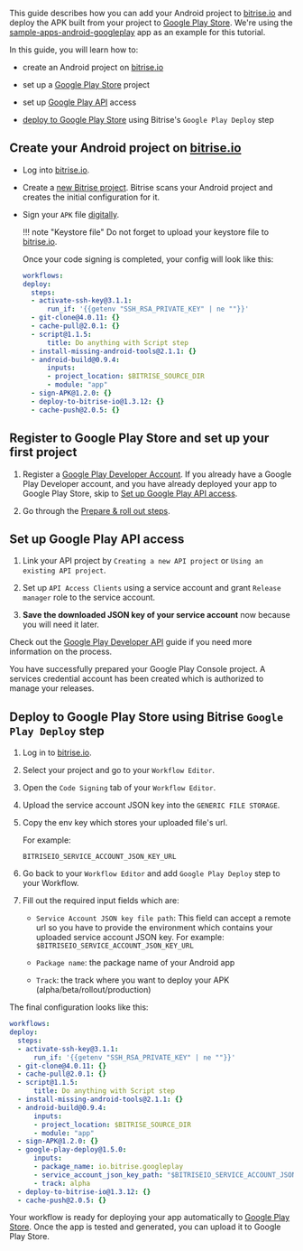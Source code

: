 
This guide describes how you can add your Android project to [bitrise.io](https://www.bitrise.io) and deploy the APK built from your project to [Google Play Store](https://play.google.com/store). We're using the [sample-apps-android-googleplay](https://github.com/bitrise-samples/sample-apps-android-googleplay) app as an example for this tutorial.

In this guide, you will learn how to:

  * create an Android project on [bitrise.io](https://www.bitrise.io)

  * set up a [Google Play Store](https://play.google.com/store) project

  * set up [Google Play API](https://developers.google.com/android-publisher/getting_started) access

  * [deploy to Google Play Store](#deploy-to-google-play-store-using-bitrise-google-play-deploy-step) using Bitrise's `Google Play Deploy` step

## Create your Android project on [bitrise.io](https://www.bitrise.io)

* Log into [bitrise.io](htts://www.bitrise.io).

* Create a [new Bitrise project](/adding-a-new-app). Bitrise scans your Android project and creates the initial configuration for it.

* Sign your `APK` file [digitally](/code-signing/android-code-signing/android-code-signing-using-bitrise-sign-APK-step/).

    !!! note "Keystore file"
        Do not forget to upload your keystore file to [bitrise.io](htts://www.bitrise.io).

  Once your code signing is completed, your config will look like this:

  ```yaml
  workflows:
  deploy:
    steps:
    - activate-ssh-key@3.1.1:
        run_if: '{{getenv "SSH_RSA_PRIVATE_KEY" | ne ""}}'
    - git-clone@4.0.11: {}
    - cache-pull@2.0.1: {}
    - script@1.1.5:
        title: Do anything with Script step
    - install-missing-android-tools@2.1.1: {}
    - android-build@0.9.4:
        inputs:
        - project_location: $BITRISE_SOURCE_DIR
        - module: "app"
    - sign-APK@1.2.0: {}
    - deploy-to-bitrise-io@1.3.12: {}
    - cache-push@2.0.5: {}
  ```
## Register to Google Play Store and set up your first project

1. Register a [Google Play Developer Account](https://developer.android.com/distribute/console/).
  If you already have a Google Play Developer account, and you have already deployed your app to Google Play Store, skip to [Set up Google Play API access](#set-up-google-play-API-access).

2. Go through the [Prepare & roll out steps](https://support.google.com/googleplay/android-developer/answer/7159011?hl=en).


## Set up Google Play API access

1. Link your API project by `Creating a new API project` or `Using an existing API project`.

2. Set up `API Access Clients` using a service account and grant `Release manager` role to the service account.

3. **Save the downloaded JSON key of your service account** now because you will need it later.


Check out the [Google Play Developer API](https://developers.google.com/android-publisher/getting_started) guide if you need more information on the process.

You have successfully prepared your Google Play Console project. A services credential account has been created which is authorized to manage your releases.


## Deploy to Google Play Store using Bitrise `Google Play Deploy` step

1. Log in to [bitrise.io](https://www.bitrise.io).

2. Select your project and go to your `Workflow Editor`.

3. Open the `Code Signing` tab of your `Workflow Editor`.

4. Upload the service account JSON key into the `GENERIC FILE STORAGE`.

5. Copy the env key which stores your uploaded file's url.

    For example:

    `BITRISEIO_SERVICE_ACCOUNT_JSON_KEY_URL`

6. Go back to your `Workflow Editor` and add `Google Play Deploy` step to your Workflow.

8. Fill out the required input fields which are:

    - `Service Account JSON key file path`: This field can accept a remote url so you have to provide the environment which contains your uploaded service account JSON key.
    For example: `$BITRISEIO_SERVICE_ACCOUNT_JSON_KEY_URL`

    - `Package name`: the package name of your Android app

    - `Track`: the track where you want to deploy your APK (alpha/beta/rollout/production)

The final configuration looks like this:

```yaml
workflows:
deploy:
  steps:
  - activate-ssh-key@3.1.1:
      run_if: '{{getenv "SSH_RSA_PRIVATE_KEY" | ne ""}}'
  - git-clone@4.0.11: {}
  - cache-pull@2.0.1: {}
  - script@1.1.5:
      title: Do anything with Script step
  - install-missing-android-tools@2.1.1: {}
  - android-build@0.9.4:
      inputs:
      - project_location: $BITRISE_SOURCE_DIR
      - module: "app"
  - sign-APK@1.2.0: {}
  - google-play-deploy@1.5.0:
      inputs:
      - package_name: io.bitrise.googleplay
      - service_account_json_key_path: "$BITRISEIO_SERVICE_ACCOUNT_JSON_KEY_URL"
      - track: alpha
  - deploy-to-bitrise-io@1.3.12: {}
  - cache-push@2.0.5: {}
```

Your workflow is ready for deploying your app automatically to [Google Play Store](https://play.google.com/store). Once the app is tested and generated, you can upload it to Google Play Store.
